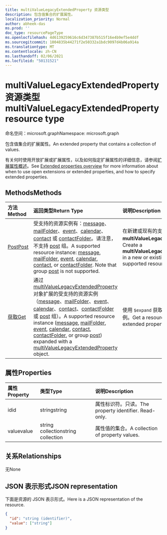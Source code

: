 ```yaml
---
title: multiValueLegacyExtendedProperty 资源类型
description: 包含值集合的扩展属性。
localization_priority: Normal
author: abheek-das
ms.prod: ''
doc_type: resourcePageType
ms.openlocfilehash: 4d6139259616c6d347387b515f16e4b9ef5e4ddf
ms.sourcegitcommit: 1004835b44271f2e50332a1bdc9097d4b06a914a
ms.translationtype: MT
ms.contentlocale: zh-CN
ms.lasthandoff: 02/06/2021
ms.locfileid: "50131521"
---
```

# <a name="multivaluelegacyextendedproperty-resource-type"></a><span data-ttu-id="084e7-103">multiValueLegacyExtendedProperty 资源类型</span><span class="sxs-lookup"><span data-stu-id="084e7-103">multiValueLegacyExtendedProperty resource type</span></span>

<span data-ttu-id="084e7-104">命名空间：microsoft.graph</span><span class="sxs-lookup"><span data-stu-id="084e7-104">Namespace: microsoft.graph</span></span>

<span data-ttu-id="084e7-105">包含值集合的扩展属性。</span><span class="sxs-lookup"><span data-stu-id="084e7-105">An extended property that contains a collection of values.</span></span>

<span data-ttu-id="084e7-106">有关何时使用开放扩展或扩展属性，以及如何指定扩展属性的详细信息，请参阅[扩展属性概述](../resources/extended-properties-overview.md)。</span><span class="sxs-lookup"><span data-stu-id="084e7-106">See [Extended properties overview](../resources/extended-properties-overview.md) for more information about when to use open extensions or extended properties, and how to specify extended properties.</span></span>

## <a name="methods"></a><span data-ttu-id="084e7-107">Methods</span><span class="sxs-lookup"><span data-stu-id="084e7-107">Methods</span></span>

| <span data-ttu-id="084e7-108">方法</span><span class="sxs-lookup"><span data-stu-id="084e7-108">Method</span></span>           | <span data-ttu-id="084e7-109">返回类型</span><span class="sxs-lookup"><span data-stu-id="084e7-109">Return Type</span></span>    |<span data-ttu-id="084e7-110">说明</span><span class="sxs-lookup"><span data-stu-id="084e7-110">Description</span></span>|
|:---------------|:--------|:----------|
|[<span data-ttu-id="084e7-111">Post</span><span class="sxs-lookup"><span data-stu-id="084e7-111">Post</span></span>](../api/multivaluelegacyextendedproperty-post-multivalueextendedproperties.md) | <span data-ttu-id="084e7-p101">受支持的资源实例有：[message](../resources/message.md)、[mailFolder](../resources/mailfolder.md)、[event](../resources/event.md)、[calendar](../resources/calendar.md)、[contact](../resources/contact.md) 或 [contactFolder](../resources/contactfolder.md)。请注意，不支持 [post](../resources/post.md) 组。</span><span class="sxs-lookup"><span data-stu-id="084e7-p101">A supported resource instance: [message](../resources/message.md), [mailFolder](../resources/mailfolder.md), [event](../resources/event.md), [calendar](../resources/calendar.md), [contact](../resources/contact.md), or [contactFolder](../resources/contactfolder.md). Note that group [post](../resources/post.md) is not supported.</span></span> | <span data-ttu-id="084e7-114">在新建或现有的支持资源实例中创建 **multiValueLegacyExtendedProperty**。</span><span class="sxs-lookup"><span data-stu-id="084e7-114">Create a **multiValueLegacyExtendedProperty** in a new or existing instance of a supported resource.</span></span> |
|[<span data-ttu-id="084e7-115">获取</span><span class="sxs-lookup"><span data-stu-id="084e7-115">Get</span></span>](../api/multivaluelegacyextendedproperty-get.md) |<span data-ttu-id="084e7-116">通过 [multiValueLegacyExtendedProperty](../resources/message.md) 对象扩展的受支持的资源实例（[message](../resources/mailfolder.md)、[mailFolder](../resources/event.md)、[event](../resources/calendar.md)、[calendar](../resources/contact.md)、[contact](../resources/contactfolder.md)、[contactFolder](../resources/post.md) 或 [post](multivaluelegacyextendedproperty.md) 组）。</span><span class="sxs-lookup"><span data-stu-id="084e7-116">A supported resource instance ([message](../resources/message.md), [mailFolder](../resources/mailfolder.md), [event](../resources/event.md), [calendar](../resources/calendar.md), [contact](../resources/contact.md), [contactFolder](../resources/contactfolder.md), or group [post](../resources/post.md)) expanded with a [multiValueLegacyExtendedProperty](multivaluelegacyextendedproperty.md) object.</span></span> |<span data-ttu-id="084e7-117">使用 `$expand` 获取具有扩展属性的资源实例。</span><span class="sxs-lookup"><span data-stu-id="084e7-117">Get a resource instance with an extended property using `$expand`.</span></span>|

## <a name="properties"></a><span data-ttu-id="084e7-118">属性</span><span class="sxs-lookup"><span data-stu-id="084e7-118">Properties</span></span>
| <span data-ttu-id="084e7-119">属性</span><span class="sxs-lookup"><span data-stu-id="084e7-119">Property</span></span>     | <span data-ttu-id="084e7-120">类型</span><span class="sxs-lookup"><span data-stu-id="084e7-120">Type</span></span>   |<span data-ttu-id="084e7-121">说明</span><span class="sxs-lookup"><span data-stu-id="084e7-121">Description</span></span>|
|:---------------|:--------|:----------|
|<span data-ttu-id="084e7-122">id</span><span class="sxs-lookup"><span data-stu-id="084e7-122">id</span></span>|<span data-ttu-id="084e7-123">string</span><span class="sxs-lookup"><span data-stu-id="084e7-123">string</span></span>|<span data-ttu-id="084e7-p102">属性标识符。只读。</span><span class="sxs-lookup"><span data-stu-id="084e7-p102">The property identifier. Read-only.</span></span>|
|<span data-ttu-id="084e7-126">value</span><span class="sxs-lookup"><span data-stu-id="084e7-126">value</span></span>|<span data-ttu-id="084e7-127">string collection</span><span class="sxs-lookup"><span data-stu-id="084e7-127">string collection</span></span>|<span data-ttu-id="084e7-128">属性值的集合。</span><span class="sxs-lookup"><span data-stu-id="084e7-128">A collection of property values.</span></span>|

## <a name="relationships"></a><span data-ttu-id="084e7-129">关系</span><span class="sxs-lookup"><span data-stu-id="084e7-129">Relationships</span></span>
<span data-ttu-id="084e7-130">无</span><span class="sxs-lookup"><span data-stu-id="084e7-130">None</span></span>


## <a name="json-representation"></a><span data-ttu-id="084e7-131">JSON 表示形式</span><span class="sxs-lookup"><span data-stu-id="084e7-131">JSON representation</span></span>

<span data-ttu-id="084e7-132">下面是资源的 JSON 表示形式。</span><span class="sxs-lookup"><span data-stu-id="084e7-132">Here is a JSON representation of the resource.</span></span>

<!--{
  "blockType": "resource",
  "optionalProperties": [],
  "baseType": "microsoft.graph.entity",
  "@odata.type": "microsoft.graph.multiValueLegacyExtendedProperty"
}-->

```json
{
  "id": "string (identifier)",
  "value": ["string"]
}

```

<!-- uuid: 8fcb5dbc-d5aa-4681-8e31-b001d5168d79
2015-10-25 14:57:30 UTC -->
<!-- {
  "type": "#page.annotation",
  "description": "multiValueLegacyExtendedProperty resource",
  "keywords": "",
  "section": "documentation",
  "tocPath": ""
}-->

